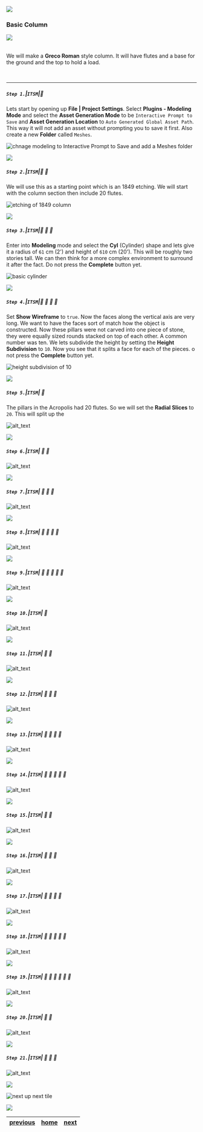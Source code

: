 ![](../images/line3.png)
### Basic Column

![](../images/line3.png)

<img src="https://via.placeholder.com/1000x4/45D7CA/45D7CA" alt="drawing" height="4px"/>

We will make a **Greco Roman** style column.  It will have flutes and a base for the ground and the top to hold a load.

<br>

---


##### `Step 1.`\|`ITSM`|:small_blue_diamond:

Lets start by opening up **File | Project Settings**.  Select **Plugins - Modeling Mode** and select the **Asset Generation Mode** to be `Interactive Prompt to Save` and **Asset Generation Location** to `Auto Generated Global Asset Path`.  This way it will not add an asset without prompting you to save it first.  Also create a new **Folder** called `Meshes`.

![chnage modeling to Interactive Prompt to Save and add a Meshes folder](images/modelingSettings.png)

![](../images/line2.png)

##### `Step 2.`\|`ITSM`|:small_blue_diamond: :small_blue_diamond: 

We will use this as a starting point which is an 1849 etching. We will start with the column section then include 20 flutes.

![etching of 1849 column](images/columns.png)

![](../images/line2.png)

##### `Step 3.`\|`ITSM`|:small_blue_diamond: :small_blue_diamond: :small_blue_diamond:

Enter into **Modeling** mode and select the **Cyl** (Cylinder) shape and lets give it a radius of `61` cm (2') and height of `610` cm (20'). This will be roughly two stories tall.  We can then think for a more complex environment to surround it after the fact. Do not press the **Complete** button yet.

![basic cylinder](images/basicCilendar.png)

![](../images/line2.png)

##### `Step 4.`\|`ITSM`|:small_blue_diamond: :small_blue_diamond: :small_blue_diamond: :small_blue_diamond:

Set **Show Wireframe** to `true`.  Now the faces along the vertical axis are very long.  We want to have the faces sort of match how the object is constructed.  Now these pillars were not carved into one piece of stone, they were equally sized rounds stacked on top of each other.  A common number was ten.  We lets subdivide the height by setting the **Height Subdivision** to `10`.  Now you see that it splits a face for each of the pieces. o not press the **Complete** button yet.

![height subdivision of 10](images/TenCylinders.png)

![](../images/line2.png)

##### `Step 5.`\|`ITSM`| :small_orange_diamond:

The pillars in the Acropolis had 20 flutes.  So we will set the **Radial Slices** to `20`.  This will split up the 

![alt_text](images/twentyRadials.png)

![](../images/line2.png)

##### `Step 6.`\|`ITSM`| :small_orange_diamond: :small_blue_diamond:

![alt_text](images/.png)

![](../images/line2.png)

##### `Step 7.`\|`ITSM`| :small_orange_diamond: :small_blue_diamond: :small_blue_diamond:

![alt_text](images/.png)

![](../images/line2.png)

##### `Step 8.`\|`ITSM`| :small_orange_diamond: :small_blue_diamond: :small_blue_diamond: :small_blue_diamond:

![alt_text](images/.png)

![](../images/line2.png)

##### `Step 9.`\|`ITSM`| :small_orange_diamond: :small_blue_diamond: :small_blue_diamond: :small_blue_diamond: :small_blue_diamond:

![alt_text](images/.png)

![](../images/line2.png)

##### `Step 10.`\|`ITSM`| :large_blue_diamond:

![alt_text](images/.png)

![](../images/line2.png)

##### `Step 11.`\|`ITSM`| :large_blue_diamond: :small_blue_diamond: 

![alt_text](images/.png)

![](../images/line2.png)


##### `Step 12.`\|`ITSM`| :large_blue_diamond: :small_blue_diamond: :small_blue_diamond: 

![alt_text](images/.png)

![](../images/line2.png)

##### `Step 13.`\|`ITSM`| :large_blue_diamond: :small_blue_diamond: :small_blue_diamond:  :small_blue_diamond: 

![alt_text](images/.png)

![](../images/line2.png)

##### `Step 14.`\|`ITSM`| :large_blue_diamond: :small_blue_diamond: :small_blue_diamond: :small_blue_diamond:  :small_blue_diamond: 

![alt_text](images/.png)

![](../images/line2.png)

##### `Step 15.`\|`ITSM`| :large_blue_diamond: :small_orange_diamond: 

![alt_text](images/.png)

![](../images/line2.png)

##### `Step 16.`\|`ITSM`| :large_blue_diamond: :small_orange_diamond:   :small_blue_diamond: 

![alt_text](images/.png)

![](../images/line2.png)

##### `Step 17.`\|`ITSM`| :large_blue_diamond: :small_orange_diamond: :small_blue_diamond: :small_blue_diamond:

![alt_text](images/.png)

![](../images/line2.png)

##### `Step 18.`\|`ITSM`| :large_blue_diamond: :small_orange_diamond: :small_blue_diamond: :small_blue_diamond: :small_blue_diamond:

![alt_text](images/.png)

![](../images/line2.png)

##### `Step 19.`\|`ITSM`| :large_blue_diamond: :small_orange_diamond: :small_blue_diamond: :small_blue_diamond: :small_blue_diamond: :small_blue_diamond:

![alt_text](images/.png)

![](../images/line2.png)

##### `Step 20.`\|`ITSM`| :large_blue_diamond: :large_blue_diamond:

![alt_text](images/.png)

![](../images/line2.png)

##### `Step 21.`\|`ITSM`| :large_blue_diamond: :large_blue_diamond: :small_blue_diamond:

![alt_text](images/.png)


![](../images/line.png)

<!-- <img src="https://via.placeholder.com/1000x100/45D7CA/000000/?text=Next Up - ADD NEXT TITLE"> -->
![next up next tile](images/banner.png)

![](../images/line.png)

| [previous](../)| [home](../README.md#user-content-ue4-static-meshes) | [next](../)|
|---|---|---|
